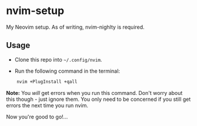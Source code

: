 nvim-setup
=========

My Neovim setup.  As of writing, nvim-nighlty is required.


Usage
-----

- Clone this repo into `~/.config/nvim`.

- Run the following command in the terminal:

``` sh
    nvim +PlugInstall +qall
```

**Note:** You _will_ get errors when you run this command.  Don't worry about this though - just ignore them.  You only need to be concerned if you still get errors the next time you run nvim.

Now you're good to go!...
